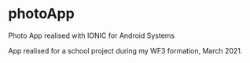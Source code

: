 # photoApp
Photo App realised with IONIC for Android Systems

App realised for a school project during my WF3 formation, March 2021.
